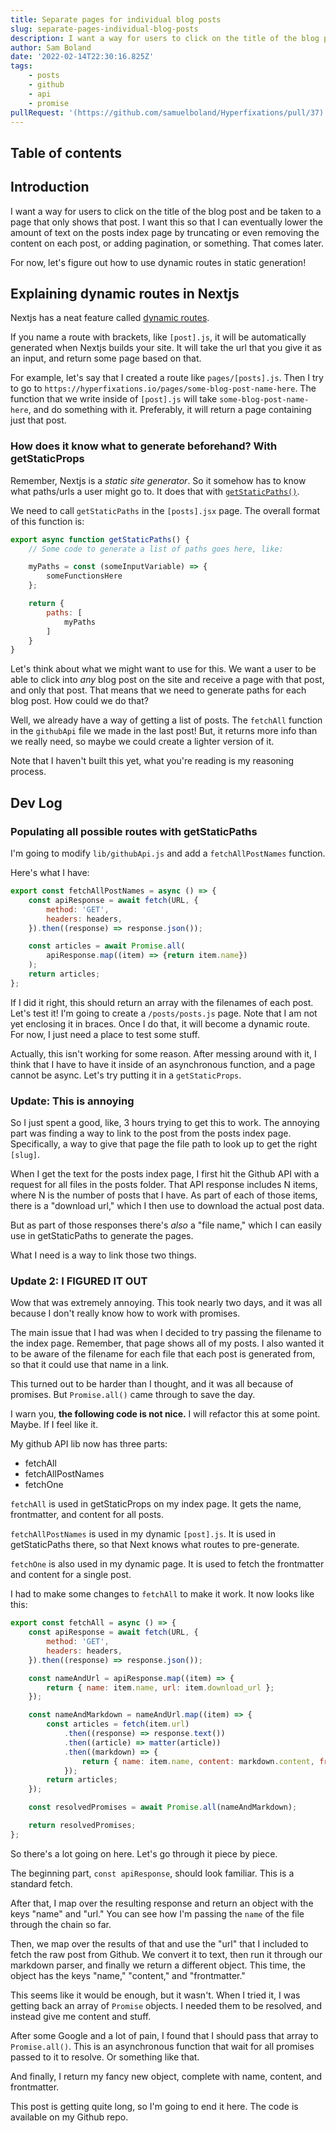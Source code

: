 ```yaml
---
title: Separate pages for individual blog posts
slug: separate-pages-individual-blog-posts
description: I want a way for users to click on the title of the blog post and be taken to a page that only shows that post.
author: Sam Boland
date: '2022-02-14T22:30:16.825Z'
tags:
    - posts
    - github
    - api
    - promise
pullRequest: '(https://github.com/samuelboland/Hyperfixations/pull/37)'
---
```


## Table of contents

## Introduction

I want a way for users to click on the title of the blog post and be taken to a page that only shows that post. I want this so that I can eventually lower the amount of text on the posts index page by truncating or even removing the content on each post, or adding pagination, or something. That comes later.

For now, let's figure out how to use dynamic routes in static generation!

## Explaining dynamic routes in Nextjs

Nextjs has a neat feature called [dynamic routes](https://nextjs.org/docs/routing/dynamic-routes).

If you name a route with brackets, like `[post].js`, it will be automatically generated when Nextjs builds your site. It will take the url that you give it as an input, and return some page based on that.

For example, let's say that I created a route like `pages/[posts].js`. Then I try to go to `https://hyperfixations.io/pages/some-blog-post-name-here`. The function that we write inside of `[post].js` will take `some-blog-post-name-here`, and do something with it. Preferably, it will return a page containing just that post.

### How does it know what to generate beforehand? With getStaticProps

Remember, Nextjs is a *static site generator*. So it somehow has to know what paths/urls a user might go to. It does that with [`getStaticPaths()`](https://nextjs.org/docs/basic-features/data-fetching/get-static-paths).

We need to call `getStaticPaths` in the `[posts].jsx` page. The overall format of this function is:

```js
export async function getStaticPaths() {
    // Some code to generate a list of paths goes here, like: 

    myPaths = const (someInputVariable) => {
        someFunctionsHere
    };

    return {
        paths: [
            myPaths
        ]   
    }
}
```

Let's think about what we might want to use for this. We want a user to be able to click into *any* blog post on the site and receive a page with that post, and only that post. That means that we need to generate paths for each blog post. How could we do that?

Well, we already have a way of getting a list of posts. The `fetchAll` function in the `githubApi` file we made in the last post! But, it returns more info than we really need, so maybe we could create a lighter version of it.

Note that I haven't built this yet, what you're reading is my reasoning process.

## Dev Log

### Populating all possible routes with getStaticPaths

I'm going to modify `lib/githubApi.js` and add a `fetchAllPostNames` function.

Here's what I have:

```js
export const fetchAllPostNames = async () => {
    const apiResponse = await fetch(URL, {
        method: 'GET',
        headers: headers,
    }).then((response) => response.json());

    const articles = await Promise.all(
        apiResponse.map((item) => {return item.name})
    );
    return articles;
};
```

If I did it right, this should return an array with the filenames of each post. Let's test it! I'm going to create a `/posts/posts.js` page. Note that I am not yet enclosing it in braces. Once I do that, it will become a dynamic route. For now, I just need a place to test some stuff.

Actually, this isn't working for some reason. After messing around with it, I think that I have to have it inside of an asynchronous function, and a page cannot be async. Let's try putting it in a `getStaticProps`.

### Update: This is annoying

So I just spent a good, like, 3 hours trying to get this to work. The annoying part was finding a way to link to the post from the posts index page. Specifically, a way to give that page the file path to look up to get the right `[slug]`.

When I get the text for the posts index page, I first hit the Github API with a request for all files in the posts folder. That API response includes N items, where N is the number of posts that I have. As part of each of those items, there is a "download url," which I then use to download the actual post data.

But as part of those responses there's *also* a "file name," which I can easily use in getStaticPaths to generate the pages.

What I need is a way to link those two things.

### Update 2: I FIGURED IT OUT

Wow that was extremely annoying. This took nearly two days, and it was all because I don't really know how to work with promises.

The main issue that I had was when I decided to try passing the filename to the index page. Remember, that page shows all of my posts. I also wanted it to be aware of the filename for each file that each post is generated from, so that it could use that name in a link.

This turned out to be harder than I thought, and it was all because of promises. But `Promise.all()` came through to save the day.

I warn you, **the following code is not nice.** I will refactor this at some point. Maybe. If I feel like it.

My github API lib now has three parts:

- fetchAll
- fetchAllPostNames
- fetchOne

`fetchAll` is used in getStaticProps on my index page. It gets the name, frontmatter, and content for all posts.

`fetchAllPostNames` is used in my dynamic `[post].js`. It is used in getStaticPaths there, so that Next knows what routes to pre-generate.

`fetchOne` is also used in my dynamic page. It is used to fetch the frontmatter and content for a single post.

I had to make some changes to `fetchAll` to make it work. It now looks like this:

```js
export const fetchAll = async () => {
    const apiResponse = await fetch(URL, {
        method: 'GET',
        headers: headers,
    }).then((response) => response.json());

    const nameAndUrl = apiResponse.map((item) => {
        return { name: item.name, url: item.download_url };
    });

    const nameAndMarkdown = nameAndUrl.map((item) => {
        const articles = fetch(item.url)
            .then((response) => response.text())
            .then((article) => matter(article))
            .then((markdown) => {
                return { name: item.name, content: markdown.content, frontmatter: markdown.data };
            });
        return articles;
    });

    const resolvedPromises = await Promise.all(nameAndMarkdown);

    return resolvedPromises;
};
```

So there's a lot going on here. Let's go through it piece by piece.

The beginning part, `const apiResponse`, should look familiar. This is a standard fetch.

After that, I map over the resulting response and return an object with the keys "name" and "url." You can see how I'm passing the `name` of the file through the chain so far.

Then, we map over the results of that and use the "url" that I included to fetch the raw post from Github. We convert it to text, then run it through our markdown parser, and finally we return a different object. This time, the object has the keys "name," "content," and "frontmatter."

This seems like it would be enough, but it wasn't. When I tried it, I was getting back an array of `Promise` objects. I needed them to be resolved, and instead give me content and stuff.

After some Google and a lot of pain, I found that I should pass that array to `Promise.all()`. This is an asynchronous function that wait for all promises passed to it to resolve. Or something like that.

And finally, I return my fancy new object, complete with name, content, and frontmatter.

This post is getting quite long, so I'm going to end it here. The code is available on my Github repo.
